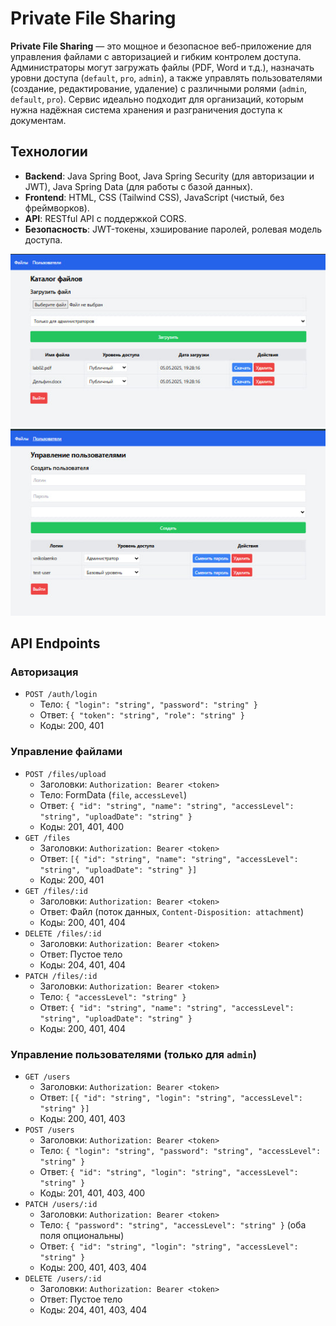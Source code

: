 # Private File Sharing

**Private File Sharing** — это мощное и безопасное веб-приложение для управления файлами с авторизацией и гибким контролем доступа. Администраторы могут загружать файлы (PDF, Word и т.д.), назначать уровни доступа (`default`, `pro`, `admin`), а также управлять пользователями (создание, редактирование, удаление) с различными ролями (`admin`, `default`, `pro`). Сервис идеально подходит для организаций, которым нужна надёжная система хранения и разграничения доступа к документам.

## Технологии
- **Backend**: Java Spring Boot, Java Spring Security (для авторизации и JWT), Java Spring Data (для работы с базой данных).
- **Frontend**: HTML, CSS (Tailwind CSS), JavaScript (чистый, без фреймворков).
- **API**: RESTful API с поддержкой CORS.
- **Безопасность**: JWT-токены, хэширование паролей, ролевая модель доступа.

![Файлы](https://github.com/vnikolaenko-dev/PrivateFileSharing/raw/main/screenshots/files.jpg)
![Пользователи](https://github.com/vnikolaenko-dev/PrivateFileSharing/raw/main/screenshots/users.jpg)

## API Endpoints

### Авторизация
- `POST /auth/login`
  - Тело: `{ "login": "string", "password": "string" }`
  - Ответ: `{ "token": "string", "role": "string" }`
  - Коды: 200, 401

### Управление файлами
- `POST /files/upload`
  - Заголовки: `Authorization: Bearer <token>`
  - Тело: FormData (`file`, `accessLevel`)
  - Ответ: `{ "id": "string", "name": "string", "accessLevel": "string", "uploadDate": "string" }`
  - Коды: 201, 401, 400
- `GET /files`
  - Заголовки: `Authorization: Bearer <token>`
  - Ответ: `[{ "id": "string", "name": "string", "accessLevel": "string", "uploadDate": "string" }]`
  - Коды: 200, 401
- `GET /files/:id`
  - Заголовки: `Authorization: Bearer <token>`
  - Ответ: Файл (поток данных, `Content-Disposition: attachment`)
  - Коды: 200, 401, 404
- `DELETE /files/:id`
  - Заголовки: `Authorization: Bearer <token>`
  - Ответ: Пустое тело
  - Коды: 204, 401, 404
- `PATCH /files/:id`
  - Заголовки: `Authorization: Bearer <token>`
  - Тело: `{ "accessLevel": "string" }`
  - Ответ: `{ "id": "string", "name": "string", "accessLevel": "string", "uploadDate": "string" }`
  - Коды: 200, 401, 404

### Управление пользователями (только для `admin`)
- `GET /users`
  - Заголовки: `Authorization: Bearer <token>`
  - Ответ: `[{ "id": "string", "login": "string", "accessLevel": "string" }]`
  - Коды: 200, 401, 403
- `POST /users`
  - Заголовки: `Authorization: Bearer <token>`
  - Тело: `{ "login": "string", "password": "string", "accessLevel": "string" }`
  - Ответ: `{ "id": "string", "login": "string", "accessLevel": "string" }`
  - Коды: 201, 401, 403, 400
- `PATCH /users/:id`
  - Заголовки: `Authorization: Bearer <token>`
  - Тело: `{ "password": "string", "accessLevel": "string" }` (оба поля опциональны)
  - Ответ: `{ "id": "string", "login": "string", "accessLevel": "string" }`
  - Коды: 200, 401, 403, 404
- `DELETE /users/:id`
  - Заголовки: `Authorization: Bearer <token>`
  - Ответ: Пустое тело
  - Коды: 204, 401, 403, 404
